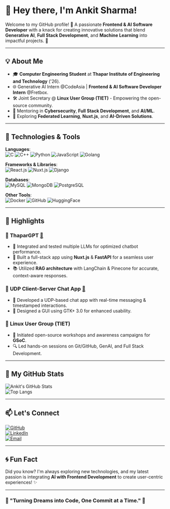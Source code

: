 # 👋 Hey there, I'm Ankit Sharma! 

Welcome to my GitHub profile! 🚀 A passionate **Frontend & AI Software Developer** with a knack for creating innovative solutions that blend **Generative AI**, **Full Stack Development**, and **Machine Learning** into impactful projects. 🌟

---

## 💡 About Me

- 🎓 **Computer Engineering Student** at **Thapar Institute of Engineering and Technology** ('26).
- 🌐 Generative AI Intern @CodeAsia | **Frontend & AI Software Developer Intern** @Fretbox.
- 🛠️ Joint Secretary @ **Linux User Group (TIET)** \- Empowering the open-source community.
- 🤝 Mentoring in **Cybersecurity**, **Full Stack Development**, and **AI/ML**.
- 🌱 Exploring **Federated Learning**, **Nuxt.js**, and **AI-Driven Solutions**.

---

## 🔧 Technologies & Tools

**Languages**:  
![C](https://img.shields.io/badge/C-A8B9CC?style=for-the-badge&logo=c&logoColor=white)  ![C++](https://img.shields.io/badge/C%2B%2B-00599C?style=for-the-badge&logo=c%2B%2B&logoColor=white)  ![Python](https://img.shields.io/badge/Python-3776AB?style=for-the-badge&logo=python&logoColor=white)  ![JavaScript](https://img.shields.io/badge/JavaScript-F7DF1E?style=for-the-badge&logo=javascript&logoColor=black)  ![Golang](https://img.shields.io/badge/Go-00ADD8?style=for-the-badge&logo=go&logoColor=white)  

**Frameworks & Libraries**:  
![React.js](https://img.shields.io/badge/React-20232A?style=for-the-badge&logo=react&logoColor=61DAFB) ![Nuxt.js](https://img.shields.io/badge/Nuxt-00DC82?style=for-the-badge&logo=nuxt.js&logoColor=white) ![Django](https://img.shields.io/badge/Django-092E20?style=for-the-badge&logo=django&logoColor=white)

**Databases**:  
![MySQL](https://img.shields.io/badge/MySQL-4479A1?style=for-the-badge&logo=mysql&logoColor=white) ![MongoDB](https://img.shields.io/badge/MongoDB-47A248?style=for-the-badge&logo=mongodb&logoColor=white) ![PostgreSQL](https://img.shields.io/badge/PostgreSQL-316192?style=for-the-badge&logo=postgresql&logoColor=white)

**Other Tools**:  
![Docker](https://img.shields.io/badge/Docker-2496ED?style=for-the-badge&logo=docker&logoColor=white) ![GitHub](https://img.shields.io/badge/GitHub-181717?style=for-the-badge&logo=github&logoColor=white) ![HuggingFace](https://img.shields.io/badge/Hugging%20Face-F9A03C?style=for-the-badge&logo=huggingface&logoColor=white)

---

## 🌟 Highlights

### 🎯 **ThaparGPT** [🔗](http://thapargpt.vercel.app)
- 🚀 Integrated and tested multiple LLMs for optimized chatbot performance.
- 🔧 Built a full-stack app using **Nuxt.js** & **FastAPI** for a seamless user experience.
- 📚 Utilized **RAG architecture** with LangChain & Pinecone for accurate, context-aware responses.

### 💬 **UDP Client-Server Chat App** [🔗](https://github.com/0504ankitsharma/UDP-Client-Server-Chat-Application)
- 🔄 Developed a UDP-based chat app with real-time messaging & timestamped interactions.
- 🎨 Designed a GUI using GTK+ 3.0 for enhanced usability.

### 🤝 **Linux User Group (TIET)**
- 🌟 Initiated open-source workshops and awareness campaigns for **GSoC**.
- 🔍 Led hands-on sessions on Git/GitHub, GenAI, and Full Stack Development.

---

## 🎨 My GitHub Stats

![Ankit's GitHub Stats](https://github-readme-stats.vercel.app/api?username=0504ankitsharma&show_icons=true&theme=radical)  
![Top Langs](https://github-readme-stats.vercel.app/api/top-langs/?username=0504ankitsharma&layout=compact&theme=radical)

---

## 📫 Let's Connect

[![GitHub](https://img.shields.io/badge/GitHub-181717?style=for-the-badge&logo=github&logoColor=white)](https://github.com/0504ankitsharma)  
[![LinkedIn](https://img.shields.io/badge/LinkedIn-0077B5?style=for-the-badge&logo=linkedin&logoColor=white)](https://www.linkedin.com/in/0504ankitsharma/)  
[![Email](https://img.shields.io/badge/Email-D14836?style=for-the-badge&logo=gmail&logoColor=white)](mailto:asharma15_be22@thapar.edu)

---

## 🌀 Fun Fact

Did you know? I'm always exploring new technologies, and my latest passion is integrating **AI with Frontend Development** to create user-centric experiences! ✨

---

### 🌟 "Turning Dreams into Code, One Commit at a Time." 🌟
